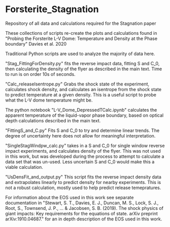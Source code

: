 # Forsterite_Stagnation
 Repository of all data and calculations required for the Stagnation paper

These collections of scripts re-create the plots and calculations found in 
"Probing the Forsterite L-V Dome: Temperature and Density at the Phase boundary" Davies et al. 2020

Traditional Python scripts are used to analyze the majority of data here.

"Stag_FittingForDensity.py" fits the reverse impact data, fitting S and C_0, then calculating the density of 
the flyer as described in the main text. Time to run is on order 10s of seconds.

"Calc_releaseIsentrope.py" Grabs the shock state of the experiment, calculates shock density, and calculates an
isentrope from the shock state to predict temperature at a given density. This is a useful script to probe
what the L-V dome temperature might be.

The python notebook "L-V_Dome_DepressedTCalc.ipynb" calculates the apparent temperature of the liquid-vapor 
phase boundary, based on optical depth calculations described in the main text.

"FittingS_and_C.py" Fits S and C_0 to try and determine linear trends. The degree of uncertainty here does
not allow for meaningful interpretation.

"SingleStagWindpw_calc.py" takes in a S and C_0 for single window reverse impact experiments, and calculates
density of the flyer. This was not used in this work, but was developed during the process to attempt to 
calculate a data set that was un-used. Less uncertain S and C_0 would make this a viable calculation.

"UsDensFit_and_output.py" This script fits the reverse impact density data and extrapolates linearly to predict
density for nearby experiments. This is not a robust calculation, mostly used to help predict release temepratures.

For information about the EOS used in this work see separate documentation in 
"Stewart, S. T., Davies, E. J., Duncan, M. S., Lock, S. J., Root, S., Townsend, J. P., ... & Jacobsen, S. B. (2019). 
The shock physics of giant impacts: Key requirements for the equations of state. arXiv preprint arXiv:1910.04687."
for an in depth description of the EOS used in this work.

